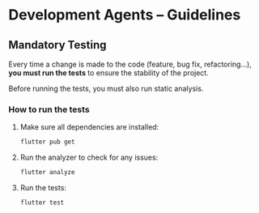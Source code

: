 # Development Agents – Guidelines

## Mandatory Testing

Every time a change is made to the code (feature, bug fix, refactoring…), **you must run the tests** to ensure the stability of the project.

Before running the tests, you must also run static analysis.

### How to run the tests

1. Make sure all dependencies are installed:

   ```bash
   flutter pub get
   ```
2. Run the analyzer to check for any issues:

   ```bash
   flutter analyze
   ```
3. Run the tests:

   ```bash
   flutter test
   ```
